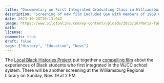 ```yaml
---
title: "Documentary on First Integrated Graduating Class in Williamsburg"
description: "Screening of new film included Q&A with members of 1969 Class."
date: 2023-10-28T16:13:04Z
image: https://www.pilotonline.com/wp-content/uploads/2023/10/Maria-Tabb-Norman.jpg?fit=1860%2C9999px&ssl=1
math: 
license: 
comments: true
draft: false
tags: ["History", "Education", "News"]
---
```


The [Local Black Histories Project](https://sites.google.com/email.wm.edu/localblackhistories) put together a [compelling film](https://www.pilotonline.com/2023/10/10/documentary-shares-stories-of-wjcc-schools-first-integrated-class/) about the experiences of Black students who first integrated in the WJCC school system. There will be another screening at the Williamsburg Regional Library on Sunday, Nov. 19 at 2 PM. 